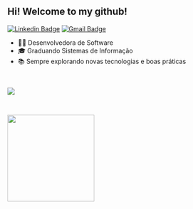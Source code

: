 ## Hi! Welcome to my github!

[![Linkedin Badge](https://img.shields.io/badge/-LinkedIn-000000?style=flat-square&logo=linkedin&logoColor=white&link=https://br.linkedin.com/in/ribbeiroana)](https://br.linkedin.com/in/ribbeiroana)
[![Gmail Badge](https://img.shields.io/badge/-anapribbeiro@gmail.com-000000?style=flat-square&logo=Gmail&logoColor=white&link=mailto:contato@fernandakipper.com)](mailto:anapribbeiro@gmail.com)



- 👩‍💻 Desenvolvedora de Software
- 🎓 Graduando Sistemas de Informação
- 📚 Sempre explorando novas tecnologias e boas práticas
  



<br>
<p align="left">
  <a href="https://skillicons.dev">
    <img src="https://skillicons.dev/icons?i=git,mysql,mongodb,js,nodejs,ts,react,postman,linux" />
  </a>
</p>

<br>
<p align="left">
   <img height="195px" src="https://github-readme-stats.vercel.app/api/top-langs/?username=ribbeiroana&layout=compact&hide_border=true&title_color=ffffff&text_color=ffffff&bg_color=1C1C1C" />
</p>
